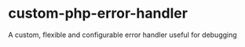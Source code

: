 custom-php-error-handler
========================

A custom, flexible and configurable error handler useful for debugging
